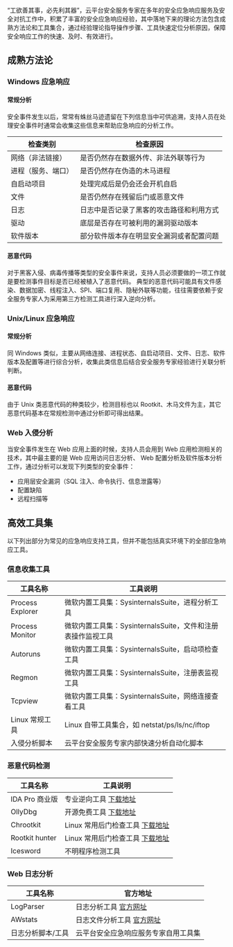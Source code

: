 “工欲善其事，必先利其器”，云平台安全服务专家在多年的安全应急响应服务及安全对抗工作中，积累了丰富的安全应急响应经验，其中落地下来的理论方法包含成熟方法论和工具集合，通过经验理论指导操作步骤、工具快速定位分析原因，保障安全响应工作的快速、及时、有效进行。
## 成熟方法论
### Windows 应急响应
#### 常规分析
安全事件发生以后，常常有蛛丝马迹遗留在下列信息当中可供追溯，支持人员在处理安全事件时通常会收集这些信息来帮助应急响应的分析工作。

检查类别	| 检查原因
---|--- 
网络（非法链接）		|是否仍然存在数据外传、非法外联等行为
进程（服务、端口）	|	是否仍然存在伪造的木马进程
自启动项目		|处理完成后是仍会还会开机自启
文件		|是否仍然存在残留后门或恶意文件
日志		|日志中是否记录了黑客的攻击路径和利用方式
驱动	|	底层是否存在可被利用的漏洞驱动版本
软件版本		|部分软件版本存在明显安全漏洞或者配置问题

#### 恶意代码
对于黑客入侵、病毒传播等类型的安全事件来说，支持人员必须要做的一项工作就是要检测事件目标是否已经被植入了恶意代码。
典型的恶意代码可能具有文件感染、数据加密、线程注入、SPI、端口复用、隐秘外联等功能，往往需要依赖于安全服务专家人为采用第三方检测工具进行深入逆向分析。

### Unix/Linux 应急响应
#### 常规分析
同 Windows 类似，主要从网络连接、进程状态、自启动项目、文件、日志、软件版本及配置等进行综合分析，收集此类信息后结合安全服务专家经验进行关联分析判断。
#### 恶意代码 
由于 Unix 类恶意代码的种类较少，检测目标也以 Rootkit、木马文件为主，其它恶意代码基本在常规检测中通过分析即可得出结果。

### Web 入侵分析
当安全事件发生在 Web 应用上面的时候，支持人员会用到 Web 应用检测相关的技术，其中最主要的是 Web 应用访问日志分析、 Web 配置分析及软件版本分析工作，通过分析可以发现下列类型的安全事件：
- 应用层安全漏洞（SQL 注入、命令执行、信息泄露等）
- 配置缺陷
- 远程扫描等

## 高效工具集
以下列出部分为常见的应急响应支持工具，但并不能包括真实环境下的全部应急响应工具。
### 信息收集工具

工具名称	|工具说明
---|--- 
Process Explorer	| 微软内置工具集：SysinternalsSuite，进程分析工具
Process Monitor 	|	微软内置工具集：SysinternalsSuite，文件和注册表操作监视工具
Autoruns		|微软内置工具集：SysinternalsSuite，启动项检查工具
Regmon		|微软内置工具集：SysinternalsSuite，注册表监视工具
Tcpview		|微软内置工具集：SysinternalsSuite，网络连接查看工具
Linux 常规工具	|	Linux 自带工具集合，如 netstat/ps/ls/nc/iftop
入侵分析脚本	|	云平台安全服务专家内部快速分析自动化脚本

### 恶意代码检测
工具名称	|工具说明
---|--- 
IDA Pro 商业版|	专业逆向工具 [下载地址](https://www.hex-rays.com/products/ida/support/download.shtml) 
OllyDbg	|开源免费工具 [下载地址](http://www.ollydbg.de/)
Chrootkit	| Linux 常用后门检查工具 [下载地址](http://www.chkrootkit.org)
Rootkit hunter |	Linux 常用后门检查工具 [下载地址](http://rkhunter.sourceforge.net/) 
Icesword |不明程序检测工具
### Web 日志分析
工具名称 |	官方地址
---|--- 
LogParser	 |日志分析工具 [官方网址](http://www.microsoft.com)
AWstats |	日志文件分析工具 [官方网址](http://awstats.sourceforge.net/)
日志分析脚本/工具 |	云平台安全应急响应服务专家自用工具集
